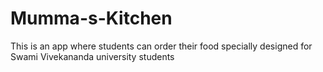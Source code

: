 # Mumma-s-Kitchen
This is an app where students can order their food specially designed for Swami Vivekananda university students
